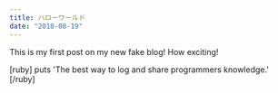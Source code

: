 ```yaml
---
title: ハローワールド
date: "2018-08-19"
---
```


This is my first post on my new fake blog! How exciting!

[ruby]
puts 'The best way to log and share programmers knowledge.'
[/ruby]
